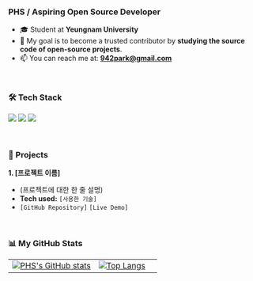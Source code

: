 ### PHS / Aspiring Open Source Developer

- 🎓 Student at **Yeungnam University**
- 🌱 My goal is to become a trusted contributor by **studying the source code of open-source projects**.
- 📫 You can reach me at: **942park@gmail.com**

<br>

### 🛠️ Tech Stack
<p>
  <img src="https://img.shields.io/badge/Python-3776AB?style=for-the-badge&logo=python&logoColor=white">
  <img src="https://img.shields.io/badge/JavaScript-F7DF1E?style=for-the-badge&logo=javascript&logoColor=black">
  <img src="https://img.shields.io/badge/Git-F05032?style=for-the-badge&logo=git&logoColor=white">
</p>

<br>

### 🚀 Projects
**1. [프로젝트 이름]**
- (프로젝트에 대한 한 줄 설명)
- **Tech used:** `[사용한 기술]`
- `[GitHub Repository]` `[Live Demo]`

<br>

### 📊 My GitHub Stats
<table border="0">
  <tr valign="top">
    <td width="58%">
      <a href="https://github.com/anuraghazra/github-readme-stats">
        <img src="https://github-readme-stats.vercel.app/api?username=moruraQ&show_icons=true&theme=radical&title_color=00FFFF&text_color=FFFFFF&icon_color=FFFF00" alt="PHS's GitHub stats"/>
      </a>
    </td>
    <td width="42%">
      <a href="https://github.com/anuraghazra/github-readme-stats">
        <img src="https://github-readme-stats.vercel.app/api/top-langs/?username=moruraQ&layout=compact&theme=vision-friendly-dark&title_color=00FFFF&text_color=FFFFFF" alt="Top Langs"/>
      </a>
    </td>
  </tr>
</table>
